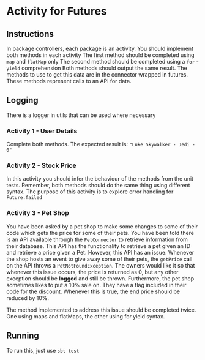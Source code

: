 # Activity for Futures

## Instructions

In package controllers, each package is an activity. You should implement both methods in each activity
The first method should be completed using `map` and `flatMap` only
The second method should be completed using a `for` - `yield` comprehension
Both methods should output the same result.
The methods to use to get this data are in the connector wrapped in futures. These methods represent calls to an API for data.

## Logging
There is a logger in utils that can be used where necessary

### Activity 1 - User Details
Complete both methods. The expected result is: `"Luke Skywalker - Jedi - 0"`


### Activity 2 - Stock Price
In this activity you should infer the behaviour of the methods from the unit tests.
Remember, both methods should do the same thing using different syntax.
The purpose of this activity is to explore error handling for `Future.failed`

### Activity 3 - Pet Shop
You have been asked by a pet shop to make some changes to some of their code which gets the price for some of their pets.
You have been told there is an API available through the `PetConnector` to retrieve information from their database.
This API has the functionality to retrieve a pet given an ID and retrieve a price given a Pet.
However, this API has an issue:
Whenever the shop hosts an event to give away some of their pets, the `getPrice` call on the API throws a `PetNotFoundException`. The owners would like it so that whenever this issue occurs, the price is returned as 0, but any other exception should be **logged** and still be thrown.
Furthermore, the pet shop sometimes likes to put a 10% sale on. They have a flag included in their code for the discount. Whenever this is true, the end price should be reduced by 10%.

The method implemented to address this issue should be completed twice. One using maps and flatMaps, the other using for yield syntax.

## Running
To run this, just use `sbt test`